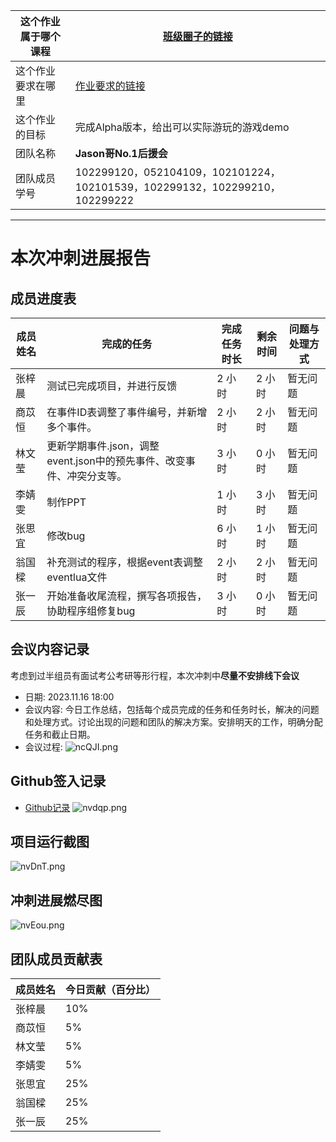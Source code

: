 | 这个作业属于哪个课程 | [班级圈子的链接](https://bbs.csdn.net/forums/fzusdn-0831) |
|---------------------|--------------------------------------------------------------|
| 这个作业要求在哪里  | [作业要求的链接](https://bbs.csdn.net/topics/617519084)    |
| 这个作业的目标     | 完成Alpha版本，给出可以实际游玩的游戏demo |
| 团队名称           | **Jason哥No.1后援会**                                        |
| 团队成员学号       | 102299120，052104109，102101224，102101539，102299132，102299210，102299222 |

---
# 本次冲刺进展报告

## 成员进度表

| 成员姓名  | 完成的任务                | 完成任务时长 | 剩余时间 | 问题与处理方式 |
| ---------- | ------------------------- | ----------- | -------- | -------------- |
| 张梓晨     | 测试已完成项目，并进行反馈 |2 小时      | 2 小时  | 暂无问题 |
| 商苡恒     | 在事件ID表调整了事件编号，并新增多个事件。 | 2 小时      | 2 小时  | 暂无问题 |
| 林文莹     | 更新学期事件.json，调整event.json中的预先事件、改变事件、冲突分支等。 | 3 小时      |  0 小时 | 暂无问题 |
|李婧雯|制作PPT|1 小时|3 小时|暂无问题|
|张思宜|修改bug|6 小时|1 小时|暂无问题|
|翁国樑|补充测试的程序，根据event表调整eventlua文件|2 小时|2 小时|暂无问题|
|张一辰|开始准备收尾流程，撰写各项报告，协助程序组修复bug|3 小时|0 小时|暂无问题|

## 会议内容记录

考虑到过半组员有面试考公考研等形行程，本次冲刺中**尽量不安排线下会议**

- 日期: 2023.11.16 18:00
- 会议内容: 今日工作总结，包括每个成员完成的任务和任务时长，解决的问题和处理方式。讨论出现的问题和团队的解决方案。安排明天的工作，明确分配任务和截止日期。
- 会议过程: 
![ncQJI.png](https://i.imgs.ovh/2023/11/15/ncQJI.png)


## Github签入记录

- [Github记录](https://github.com/Leen-Ouyang/Plugin/commits/main)
![nvdqp.png](https://i.imgs.ovh/2023/11/17/nvdqp.png)

## 项目运行截图

![nvDnT.png](https://i.imgs.ovh/2023/11/17/nvDnT.png)


## 冲刺进展燃尽图

![nvEou.png](https://i.imgs.ovh/2023/11/17/nvEou.png)

## 团队成员贡献表

| 成员姓名     | 今日贡献（百分比） |
| ----------  | ------------------- |
| 张梓晨     | 10%                |
| 商苡恒     | 5%                |
| 林文莹     | 5%                |
| 李婧雯     | 5%                |
| 张思宜     | 25%                 |
| 翁国樑     | 25%                |
| 张一辰     | 25%                |
